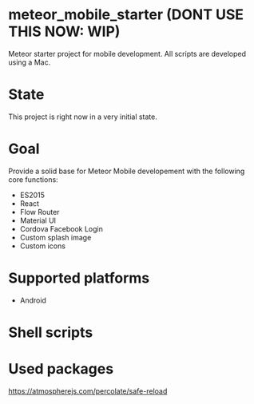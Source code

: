 # meteor_mobile_starter (DONT USE THIS NOW: WIP)
Meteor starter project for mobile development. All scripts are developed using a Mac.

# State
This project is right now in a very initial state.

# Goal
Provide a solid base for Meteor Mobile developement with the following core functions:
- ES2015
- React
- Flow Router
- Material UI
- Cordova Facebook Login
- Custom splash image
- Custom icons

# Supported platforms
- Android

# Shell scripts

# Used packages
https://atmospherejs.com/percolate/safe-reload
